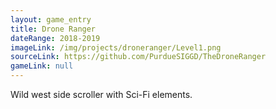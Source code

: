 ```yaml
---
layout: game_entry
title: Drone Ranger
dateRange: 2018-2019
imageLink: /img/projects/droneranger/Level1.png
sourceLink: https://github.com/PurdueSIGGD/TheDroneRanger
gameLink: null
---
```

<!--Put description here:-->
Wild west side scroller with Sci-Fi elements. 